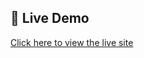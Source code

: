 ## 🔗 Live Demo

[Click here to view the live site](https://iplwinnerprediction-bwvkvfhulf67rwcakm6vkc.streamlit.app//)
